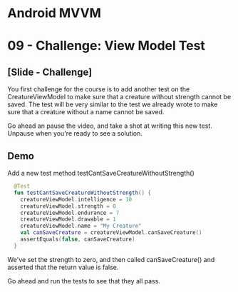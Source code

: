 # Android MVVM
# 09 - Challenge: View Model Test

## [Slide - Challenge]

You first challenge for the course is to add another test on the CreatureViewModel to make sure that a creature without strength cannot be saved. The test will be very similar to the test we already wrote to make sure that a creature without a name cannot be saved.

Go ahead an pause the video, and take a shot at writing this new test. Unpause when you're ready to see a solution.

## Demo

Add a new test method testCantSaveCreatureWithoutStrength()


```kotlin
  @Test
  fun testCantSaveCreatureWithoutStrength() {
    creatureViewModel.intelligence = 10
    creatureViewModel.strength = 0
    creatureViewModel.endurance = 7
    creatureViewModel.drawable = 1
    creatureViewModel.name = "My Creature"
    val canSaveCreature = creatureViewModel.canSaveCreature()
    assertEquals(false, canSaveCreature)
  }
```

We've set the strength to zero, and then called canSaveCreature() and asserted that the return value is false.

Go ahead and run the tests to see that they all pass.